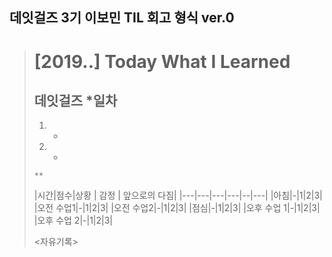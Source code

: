 ## 데잇걸즈 3기 이보민 TIL 회고 형식 ver.0




> # [2019.**.**] Today What I Learned
> ## 데잇걸즈 *일차
> 
> 1. *
> 2. *
> 
> `**`
> 
> |시간|점수|상황 | 감정 | 앞으로의 다짐|
> |---|---|---|---|--|---|
> |아침|-|1|2|3|
> |오전 수업1|-|1|2|3|
> |오전 수업2|-|1|2|3|
> |점심|-|1|2|3|
> |오후 수업 1|-|1|2|3|
> |오후 수업 2|-|1|2|3|
> 
> <자유기록>
>